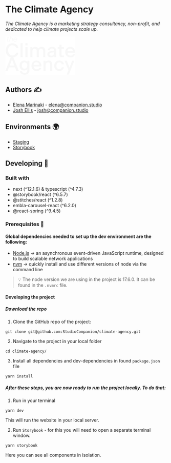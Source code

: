 # The Climate Agency

_The Climate Agency is a marketing strategy consultancy, non-profit, and dedicated to help climate projects scale up._

<img src='/public/images/logos/CA.svg'/><br>

## Authors ✍️

- [Elena Marinaki](https://github.com/elenamarinaki) - elena@companion.studio
- [Josh Ellis](https://github.com/joshuaellis) - josh@companion.studio

## Environments 🌍

- [Staging](https://climate-agency.vercel.app/)
- [Storybook](https://62a9ead63eb1d915663b00fe-gtcsoqabeh.chromatic.com/?path=/story/blocks-netzero-block--default)

## Developing 🧱

### Built with

- next (^12.1.6) & typescript (^4.7.3)
- @storybook/react (^6.5.7)
- @stitches/react (^1.2.8)
- embla-carousel-react (^6.2.0)
- @react-spring (^9.4.5)

### Prerequisites 📝

#### Global dependencies needed to set up the dev environment are the following:

- [Node.js](https://nodejs.org/en/) -> an asynchronous event-driven JavaScript runtime, designed to build scalable network applications
- [nvm](https://github.com/nvm-sh/nvm) -> quickly install and use different versions of node via the command line

> 💡 The node version we are using in the project is 17.6.0. It can be found in the <code>.nvmrc</code> file.

#### Developing the project

##### Download the repo

1. Clone the GitHub repo of the project:

```
git clone git@github.com:StudioCompanion/climate-agency.git
```

2. Navigate to the project in your local folder

```
cd climate-agency/
```

3. Install all dependencies and dev-dependencies in found `package.json` file

```
yarn install
```

##### After these steps, you are now ready to run the project locally. To do that:

1. Run in your terminal

```
yarn dev
```

This will run the website in your local server.

2. Run `Storybook` - for this you will need to open a separate terminal window.

```
yarn storybook
```

Here you can see all components in isolation.
